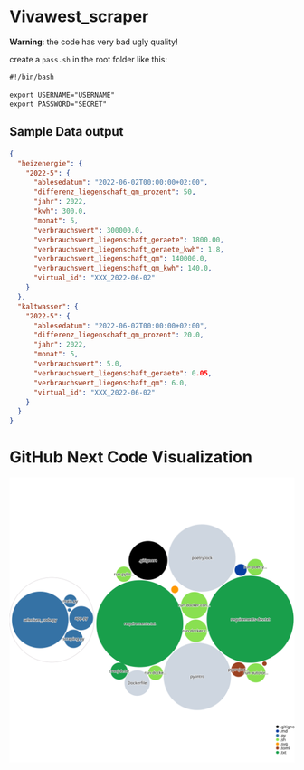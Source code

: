 # Vivawest_scraper

**Warning**: the code has very bad ugly quality!


create a `pass.sh` in the root folder like this:
```shell
#!/bin/bash

export USERNAME="USERNAME"
export PASSWORD="SECRET"
```

## Sample Data output

```json
{
  "heizenergie": {
    "2022-5": {
      "ablesedatum": "2022-06-02T00:00:00+02:00",
      "differenz_liegenschaft_qm_prozent": 50,
      "jahr": 2022,
      "kwh": 300.0,
      "monat": 5,
      "verbrauchswert": 300000.0,
      "verbrauchswert_liegenschaft_geraete": 1800.00,
      "verbrauchswert_liegenschaft_geraete_kwh": 1.8,
      "verbrauchswert_liegenschaft_qm": 140000.0,
      "verbrauchswert_liegenschaft_qm_kwh": 140.0,
      "virtual_id": "XXX_2022-06-02"
    }
  },
  "kaltwasser": {
    "2022-5": {
      "ablesedatum": "2022-06-02T00:00:00+02:00",
      "differenz_liegenschaft_qm_prozent": 20.0,
      "jahr": 2022,
      "monat": 5,
      "verbrauchswert": 5.0,
      "verbrauchswert_liegenschaft_geraete": 0.05,
      "verbrauchswert_liegenschaft_qm": 6.0,
      "virtual_id": "XXX_2022-06-02"
    }
  }
}
```

# GitHub Next Code Visualization

![Visualization of the codebase](./diagram.svg)